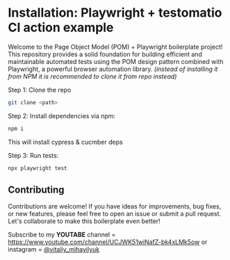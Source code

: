 # Installation: Playwright + testomatio CI action example 

Welcome to the Page Object Model (POM) + Playwright boilerplate project! This repository provides a solid foundation for building efficient and maintainable automated tests using the POM design pattern combined with Playwright, a powerful browser automation library.
_(instead of installing it from NPM it is recommended to clone it from repo instead)_

Step 1: Clone the repo

```bash
git clone <path>

```

Step 2: Install dependencies via npm:

```bash
npm i
```

This will install cypress & cucmber deps

Step 3: Run tests:

```bash
npx playwright test
```

## Contributing

Contributions are welcome! If you have ideas for improvements, bug fixes, or new features, please feel free to open an issue or submit a pull request. Let's collaborate to make this boilerplate even better!

Subscribe to my **YOUTABE** channel = https://www.youtube.com/channel/UCJWK51wiNafZ-bk4xLMk5ow
or instagram =  [@vitaliy_mihayilyuk](https://instagram.com/vitaliy_mihayilyuk)